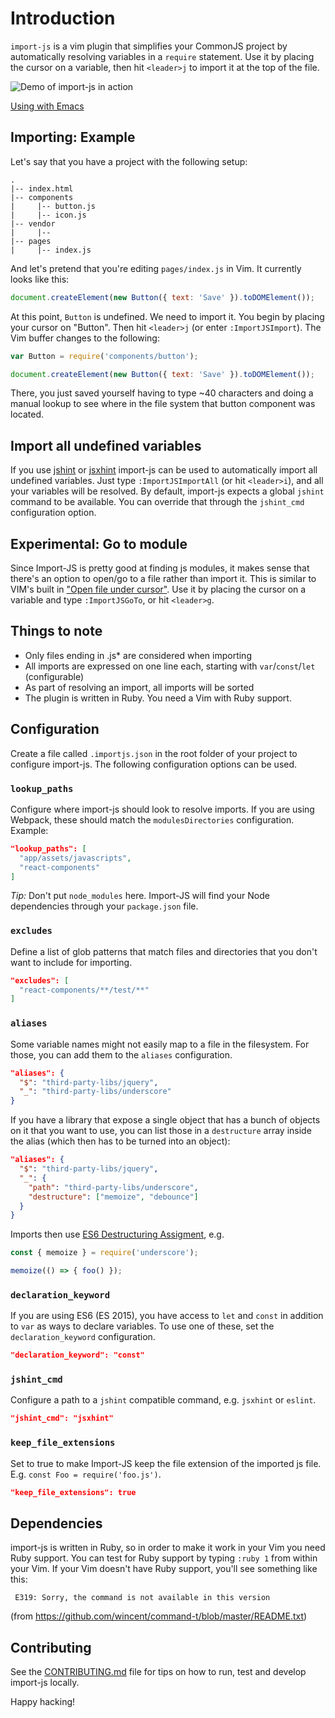 # Introduction

`import-js` is a vim plugin that simplifies your CommonJS project by
automatically resolving variables in a `require` statement. Use it by placing
the cursor on a variable, then hit `<leader>j` to import it at the top of the
file.

![Demo of import-js in action](https://raw.github.com/trotzig/import-js/master/import-js-demo.gif)

[Using with Emacs](EMACS.md)

## Importing: Example

Let's say that you have a project with the following setup:

```
.
|-- index.html
|-- components
|     |-- button.js
|     |-- icon.js
|-- vendor
|     |--
|-- pages
|     |-- index.js
```

And let's pretend that you're editing `pages/index.js` in Vim. It currently
looks like this:

```js
document.createElement(new Button({ text: 'Save' }).toDOMElement());
```

At this point, `Button` is undefined. We need to import it. You begin by
placing your cursor on "Button". Then hit `<leader>j` (or enter
`:ImportJSImport`). The Vim buffer changes to the following:

```js
var Button = require('components/button');

document.createElement(new Button({ text: 'Save' }).toDOMElement());
```

There, you just saved yourself having to type ~40 characters and doing a manual
lookup to see where in the file system that button component was located.

## Import all undefined variables

If you use [jshint](http://jshint.com/) or
[jsxhint](https://github.com/STRML/JSXHint/) import-js can be used to
automatically import all undefined variables. Just type `:ImportJSImportAll`
(or hit `<leader>i`), and all your variables will be resolved. By default,
import-js expects a global `jshint` command to be available. You can override
that through the `jshint_cmd` configuration option.

## Experimental: Go to module

Since Import-JS is pretty good at finding js modules, it makes sense that
there's an option to open/go to a file rather than import it. This is similar
to VIM's built in ["Open file under
cursor"](http://vim.wikia.com/wiki/Open_file_under_cursor). Use it by placing
the cursor on a variable and type `:ImportJSGoTo`, or hit `<leader>g`.

## Things to note

- Only files ending in .js\* are considered when importing
- All imports are expressed on one line each, starting with `var`/`const`/`let`
  (configurable)
- As part of resolving an import, all imports will be sorted
- The plugin is written in Ruby. You need a Vim with Ruby support.

## Configuration

Create a file called `.importjs.json` in the root folder of your project to
configure import-js. The following configuration options can be used.

### `lookup_paths`

Configure where import-js should look to resolve imports. If you are using
Webpack, these should match the `modulesDirectories` configuration. Example:

```json
"lookup_paths": [
  "app/assets/javascripts",
  "react-components"
]
```

*Tip:* Don't put `node_modules` here. Import-JS will find your Node
dependencies through your `package.json` file.

### `excludes`

Define a list of glob patterns that match files and directories that you don't
want to include for importing.

```json
"excludes": [
  "react-components/**/test/**"
]
```

### `aliases`

Some variable names might not easily map to a file in the filesystem. For
those, you can add them to the `aliases` configuration.

```json
"aliases": {
  "$": "third-party-libs/jquery",
  "_": "third-party-libs/underscore"
}
```

If you have a library that expose a single object that has a bunch of objects
on it that you want to use, you can list those in a `destructure` array inside
the alias (which then has to be turned into an object):

```json
"aliases": {
  "$": "third-party-libs/jquery",
  "_": {
    "path": "third-party-libs/underscore",
    "destructure": ["memoize", "debounce"]
  }
}
```

Imports then use [ES6 Destructuring Assigment](https://developer.mozilla.org/en-US/docs/Web/JavaScript/Reference/Operators/Destructuring_assignment),
e.g.

```javascript
const { memoize } = require('underscore');

memoize(() => { foo() });
```

### `declaration_keyword`

If you are using ES6 (ES 2015), you have access to `let` and `const` in addition
to `var` as ways to declare variables. To use one of these, set the
`declaration_keyword` configuration.

```json
"declaration_keyword": "const"
```

### `jshint_cmd`

Configure a path to a `jshint` compatible command, e.g. `jsxhint` or `eslint`.

```json
"jshint_cmd": "jsxhint"
```

### `keep_file_extensions`

Set to true to make Import-JS keep the file extension of the imported js file.
E.g. `const Foo = require('foo.js')`.

```json
"keep_file_extensions": true
```

## Dependencies

import-js is written in Ruby, so in order to make it work in your Vim you need
Ruby support. You can test for Ruby support by typing `:ruby 1` from within
your Vim. If your Vim doesn't have Ruby support, you'll see something like
this:

```
 E319: Sorry, the command is not available in this version
```

(from https://github.com/wincent/command-t/blob/master/README.txt)

## Contributing

See the
[CONTRIBUTING.md](https://github.com/trotzig/import-js/blob/master/CONTRIBUTING.md)
file for tips on how to run, test and develop import-js locally.

Happy hacking!
